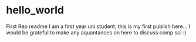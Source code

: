 # hello_world
First Rep
readme
I am a first year uni student, this is my first publish here...
I would be grateful to make any aquantances on here to discuss comp sci :) 